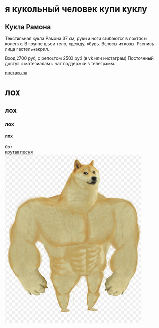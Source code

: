 # **я кукольный человек купи куклу**
## **Кукла Рамона**

Текстильная кукла Рамона 37 см, руки и ноги сгибаются в локтях и коленях. 
В группе шьем тело, одежду, обувь. Волосы из козы. Роспись лица пастель+акрил.

Вход 2700 руб, с репостом 2500 руб (в vk или инстаграм)
Постоянный доступ к материалам и чат поддержки в телеграмм.


 [инстасыла](https://www.youtube.com/watch?v=d8IJpspU2m0)


# **лох**    
## **лох**    
### **лох**
#### **лох**    
_бот_   
[крутая песня](https://www.youtube.com/watch?v=d8IJpspU2m0)     
![понос](pisun.png)

